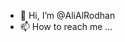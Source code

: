 - 👋 Hi, I’m @AliAlRodhan
- 📫 How to reach me ...

<!---
AliAlRodhan/AliAlRodhan is a ✨ special ✨ repository because its `README.md` (this file) appears on your GitHub profile.
You can click the Preview link to take a look at your changes.
--->
